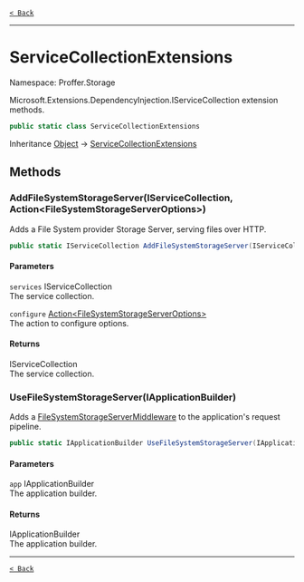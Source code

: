 [`< Back`](./)

---

# ServiceCollectionExtensions

Namespace: Proffer.Storage

Microsoft.Extensions.DependencyInjection.IServiceCollection extension methods.

```csharp
public static class ServiceCollectionExtensions
```

Inheritance [Object](https://docs.microsoft.com/en-us/dotnet/api/system.object) → [ServiceCollectionExtensions](./proffer.storage.servicecollectionextensions)

## Methods

### **AddFileSystemStorageServer(IServiceCollection, Action&lt;FileSystemStorageServerOptions&gt;)**

Adds a File System provider Storage Server, serving files over HTTP.

```csharp
public static IServiceCollection AddFileSystemStorageServer(IServiceCollection services, Action<FileSystemStorageServerOptions> configure)
```

#### Parameters

`services` IServiceCollection<br>
The service collection.

`configure` [Action&lt;FileSystemStorageServerOptions&gt;](https://docs.microsoft.com/en-us/dotnet/api/system.action-1)<br>
The action to configure options.

#### Returns

IServiceCollection<br>
The service collection.

### **UseFileSystemStorageServer(IApplicationBuilder)**

Adds a [FileSystemStorageServerMiddleware](./proffer.storage.filesystem.server.filesystemstorageservermiddleware) to the application's request pipeline.

```csharp
public static IApplicationBuilder UseFileSystemStorageServer(IApplicationBuilder app)
```

#### Parameters

`app` IApplicationBuilder<br>
The application builder.

#### Returns

IApplicationBuilder<br>
The application builder.

---

[`< Back`](./)
